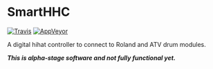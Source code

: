 # SmartHHC

[![Travis](https://img.shields.io/travis/com/azdrums/SmartHHC.svg?label=Linux-macOS&style=popout&logo=travis)](https://travis-ci.com/azdrums/SmartHHC)
[![AppVeyor](https://img.shields.io/appveyor/ci/azdrums/SmartHHC.svg?label=Windows&style=popout&logo=appveyor)](https://ci.appveyor.com/project/AZDrums/SmartHHC)

A digital hihat controller to connect to Roland and ATV drum modules.

***This is alpha-stage software and not fully functional yet.***
